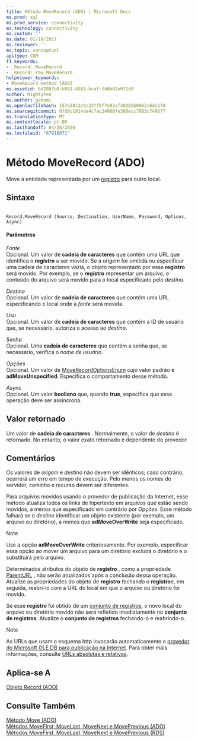 ```yaml
---
title: Método MoveRecord (ADO) | Microsoft Docs
ms.prod: sql
ms.prod_service: connectivity
ms.technology: connectivity
ms.custom: ''
ms.date: 01/19/2017
ms.reviewer: ''
ms.topic: conceptual
apitype: COM
f1_keywords:
- _Record::MoveRecord
- _Record::raw_MoveRecord
helpviewer_keywords:
- MoveRecord method [ADO]
ms.assetid: 6d2807b0-b861-4583-bcaf-fb0b82e0f2d0
author: MightyPen
ms.author: genemi
ms.openlocfilehash: 157e38c2c9c23ff8f7e92af40385b0962c6dcb70
ms.sourcegitcommit: 6fd8c1914de4c7ac24900fe388ecc7883c740077
ms.translationtype: MT
ms.contentlocale: pt-BR
ms.lasthandoff: 04/26/2020
ms.locfileid: "67918071"
---
```

# <a name="moverecord-method-ado"></a>Método MoveRecord (ADO)
Move a entidade representada por um [registro](../../../ado/reference/ado-api/record-object-ado.md) para outro local.  
  
## <a name="syntax"></a>Sintaxe  
  
```  
  
Record.MoveRecord (Source, Destination, UserName, Password, Options, Async)  
```  
  
#### <a name="parameters"></a>Parâmetros  
 *Fonte*  
 Opcional. Um valor de **cadeia de caracteres** que contém uma URL que identifica o **registro** a ser movido. Se a *origem* for omitida ou especificar uma cadeia de caracteres vazia, o objeto representado por esse **registro** será movido. Por exemplo, se o **registro** representar um arquivo, o conteúdo do arquivo será movido para o local especificado pelo *destino*.  
  
 *Destino*  
 Opcional. Um valor de **cadeia de caracteres** que contém uma URL especificando o local onde a *fonte* será movida.  
  
 *Usu*  
 Opcional. Um valor de **cadeia de caracteres** que contém a ID de usuário que, se necessário, autoriza o acesso ao *destino*.  
  
 *Senha*  
 Opcional. Uma **cadeia de caracteres** que contém a senha que, se necessário, verifica o *nome de usuário*.  
  
 *Opções*  
 Opcional. Um valor de [MoveRecordOptionsEnum](../../../ado/reference/ado-api/moverecordoptionsenum.md) cujo valor padrão é **adMoveUnspecified**. Especifica o comportamento desse método.  
  
 *Async*  
 Opcional. Um valor **booliano** que, quando **true**, especifica que essa operação deve ser assíncrona.  
  
## <a name="return-value"></a>Valor retornado  
 Um valor de **cadeia de caracteres** . Normalmente, o valor de *destino* é retornado. No entanto, o valor exato retornado é dependente do provedor.  
  
## <a name="remarks"></a>Comentários  
 Os valores de *origem* e *destino* não devem ser idênticos; caso contrário, ocorrerá um erro em tempo de execução. Pelo menos os nomes de servidor, caminho e recurso devem ser diferentes.  
  
 Para arquivos movidos usando o provedor de publicação da Internet, esse método atualiza todos os links de hipertexto em arquivos que estão sendo movidos, a menos que especificado em contrário por *Opções*. Esse método falhará se o *destino* identificar um objeto existente (por exemplo, um arquivo ou diretório), a menos que **adMoveOverWrite** seja especificado.  
  
> [!NOTE]
>  Use a opção **adMoveOverWrite** criteriosamente. Por exemplo, especificar essa opção ao mover um arquivo para um diretório excluirá o diretório e o substituirá pelo arquivo.  
  
 Determinados atributos do objeto de **registro** , como a propriedade [ParentURL](../../../ado/reference/ado-api/parenturl-property-ado.md) , não serão atualizados após a conclusão dessa operação. Atualize as propriedades do objeto de **registro** fechando o **registro**e, em seguida, reabri-lo com a URL do local em que o arquivo ou diretório foi movido.  
  
 Se esse **registro** foi obtido de um [conjunto de registros](../../../ado/reference/ado-api/recordset-object-ado.md), o novo local do arquivo ou diretório movido não será refletido imediatamente no **conjunto de registros**. Atualize o **conjunto de registros** fechando-o e reabrindo-o.  
  
> [!NOTE]
>  As URLs que usam o esquema http invocarão automaticamente o [provedor do Microsoft OLE DB para publicação na Internet](../../../ado/guide/appendixes/microsoft-ole-db-provider-for-internet-publishing.md). Para obter mais informações, consulte [URLs absolutas e relativas](../../../ado/guide/data/absolute-and-relative-urls.md).  
  
## <a name="applies-to"></a>Aplica-se A  
 [Objeto Record (ADO)](../../../ado/reference/ado-api/record-object-ado.md)  
  
## <a name="see-also"></a>Consulte Também  
 [Método Move (ADO)](../../../ado/reference/ado-api/move-method-ado.md)   
 [Métodos MoveFirst, MoveLast, MoveNext e MovePrevious (ADO)](../../../ado/reference/ado-api/movefirst-movelast-movenext-and-moveprevious-methods-ado.md)   
 [Métodos MoveFirst, MoveLast, MoveNext e MovePrevious (RDS)](../../../ado/reference/rds-api/movefirst-movelast-movenext-and-moveprevious-methods-rds.md)
